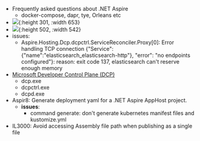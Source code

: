 - Frequently asked questions about .NET Aspire
	- docker-compose, dapr, tye, Orleans etc
- ![](https://learn.microsoft.com/en-us/dotnet/aspire/docs/media/app-host-resource-diagram.png){:height 301, :width 653}
- ![](https://learn.microsoft.com/en-us/dotnet/aspire/docs/fundamentals/media/networking/networking-proxies-1x.png){:height 502, :width 542}
- issues:
	- Aspire.Hosting.Dcp.dcpctrl.ServiceReconciler.Proxy[0]:  Error handling TCP connection     {"Service": {"name":"elasticsearch_elasticsearch-http"}, "error": "no endpoints configured"}: reason: exit code 137, elasticsearch can't reserve enough memory
- [Microsoft Developer Control Plane (DCP)](https://dev.to/asimmon/exploring-the-microsoft-developer-control-plane-at-the-heart-of-the-new-net-aspire-123)
	- dcp.exe
	- dcpctrl.exe
	- dcpd.exe
- Aspir8: Generate deployment yaml for a .NET Aspire AppHost project.
	- **issues**:
		- command generate: don't generate kubernetes manifest files and kustomize.yml
- IL3000: Avoid accessing Assembly file path when publishing as a single file